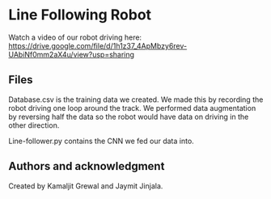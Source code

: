 # Line Following Robot

Watch a video of our robot driving here: https://drive.google.com/file/d/1h1z37_4ApMbzy6rev-UAbiNf0mm2aX4u/view?usp=sharing

## Files

Database.csv is the training data we created. We made this by recording the robot driving one loop around the track. We performed data augmentation by reversing half the data so the robot would have data on driving in the other direction.

Line-follower.py contains the CNN we fed our data into.

## Authors and acknowledgment
Created by Kamaljit Grewal and Jaymit Jinjala.

